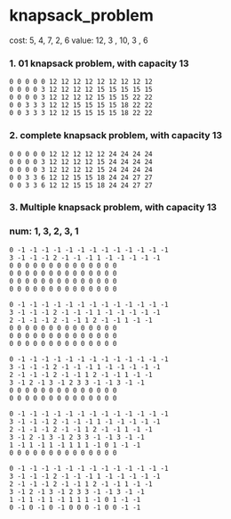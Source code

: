 # knapsack_problem

cost: 5, 4, 7, 2, 6
value: 12, 3 , 10, 3 , 6

### 1. 01 knapsack problem, with capacity 13
```
0 0 0 0 0 12 12 12 12 12 12 12 12 12
0 0 0 0 3 12 12 12 12 15 15 15 15 15
0 0 0 0 3 12 12 12 12 15 15 15 22 22
0 0 3 3 3 12 12 15 15 15 15 18 22 22
0 0 3 3 3 12 12 15 15 15 15 18 22 22
```
### 2. complete knapsack problem, with capacity 13

```
0 0 0 0 0 12 12 12 12 12 24 24 24 24
0 0 0 0 3 12 12 12 12 15 24 24 24 24
0 0 0 0 3 12 12 12 12 15 24 24 24 24
0 0 3 3 6 12 12 15 15 18 24 24 27 27
0 0 3 3 6 12 12 15 15 18 24 24 27 27
```
### 3. Multiple knapsack problem, with capacity 13
### num: 1, 3, 2, 3, 1
```
0 -1 -1 -1 -1 -1 -1 -1 -1 -1 -1 -1 -1 -1
3 -1 -1 -1 2 -1 -1 -1 1 -1 -1 -1 -1 -1
0 0 0 0 0 0 0 0 0 0 0 0 0 0
0 0 0 0 0 0 0 0 0 0 0 0 0 0
0 0 0 0 0 0 0 0 0 0 0 0 0 0
0 0 0 0 0 0 0 0 0 0 0 0 0 0

0 -1 -1 -1 -1 -1 -1 -1 -1 -1 -1 -1 -1 -1
3 -1 -1 -1 2 -1 -1 -1 1 -1 -1 -1 -1 -1
2 -1 -1 -1 2 -1 -1 1 2 -1 -1 1 -1 -1
0 0 0 0 0 0 0 0 0 0 0 0 0 0
0 0 0 0 0 0 0 0 0 0 0 0 0 0
0 0 0 0 0 0 0 0 0 0 0 0 0 0

0 -1 -1 -1 -1 -1 -1 -1 -1 -1 -1 -1 -1 -1
3 -1 -1 -1 2 -1 -1 -1 1 -1 -1 -1 -1 -1
2 -1 -1 -1 2 -1 -1 1 2 -1 -1 1 -1 -1
3 -1 2 -1 3 -1 2 3 3 -1 -1 3 -1 -1
0 0 0 0 0 0 0 0 0 0 0 0 0 0
0 0 0 0 0 0 0 0 0 0 0 0 0 0

0 -1 -1 -1 -1 -1 -1 -1 -1 -1 -1 -1 -1 -1
3 -1 -1 -1 2 -1 -1 -1 1 -1 -1 -1 -1 -1
2 -1 -1 -1 2 -1 -1 1 2 -1 -1 1 -1 -1
3 -1 2 -1 3 -1 2 3 3 -1 -1 3 -1 -1
1 -1 1 -1 1 -1 1 1 1 -1 0 1 -1 -1
0 0 0 0 0 0 0 0 0 0 0 0 0 0

0 -1 -1 -1 -1 -1 -1 -1 -1 -1 -1 -1 -1 -1
3 -1 -1 -1 2 -1 -1 -1 1 -1 -1 -1 -1 -1
2 -1 -1 -1 2 -1 -1 1 2 -1 -1 1 -1 -1
3 -1 2 -1 3 -1 2 3 3 -1 -1 3 -1 -1
1 -1 1 -1 1 -1 1 1 1 -1 0 1 -1 -1
0 -1 0 -1 0 -1 0 0 0 -1 0 0 -1 -1
```
